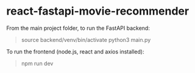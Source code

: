 # react-fastapi-movie-recommender
From the main project folder, to run the FastAPI backend:

> source backend/venv/bin/activate
> python3 main.py

To run the frontend (node.js, react and axios installed):
> npm run dev


